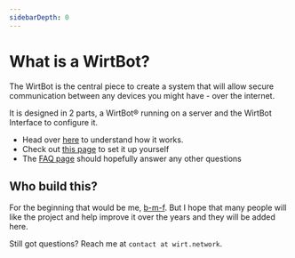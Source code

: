 ```yaml
---
sidebarDepth: 0
---
```


# What is a WirtBot?

The WirtBot is the central piece to create a system that will allow secure communication between any devices you might have - over the internet.

It is designed in 2 parts, a WirtBot® running on a server and the WirtBot Interface to configure it.

- Head over <a target="_blank" rel="noopener noreferrer" href="/documentation/how-does-it-work">here</a> to understand how it works.
- Check out <a target="_blank" rel="noopener noreferrer" href="/documentation/setup">this page</a> to set it up yourself
- The <a target="_blank" rel="noopener noreferrer" href="/documentation/setup">FAQ page</a> should hopefully answer any other questions


## Who build this?

For the beginning that would be me, [b-m-f](https://ehlers.berlin).
But I hope that many people will like the project and help improve it over the years and they will be added here.

Still got questions? Reach me at `contact at wirt.network`.
